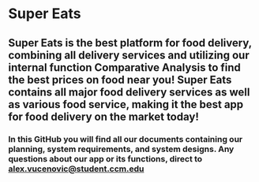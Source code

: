 # Super Eats

## Super Eats is the best platform for food delivery, combining all delivery services and utilizing our internal function Comparative Analysis to find the best prices on food near you! Super Eats contains all major food delivery services as well as various food service, making it the best app for food delivery on the market today!

### In this GitHub you will find all our documents containing our planning, system requirements, and system designs. Any questions about our app or its functions, direct to alex.vucenovic@student.ccm.edu
